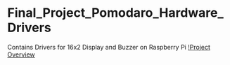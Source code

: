 # Final_Project_Pomodaro_Hardware_Drivers
Contains Drivers for 16x2 Display and Buzzer on Raspberry Pi 
[!Project Overview](https://github.com/cu-ecen-aeld/final-project-BhaktiRamani/wiki/Project-Overview)
